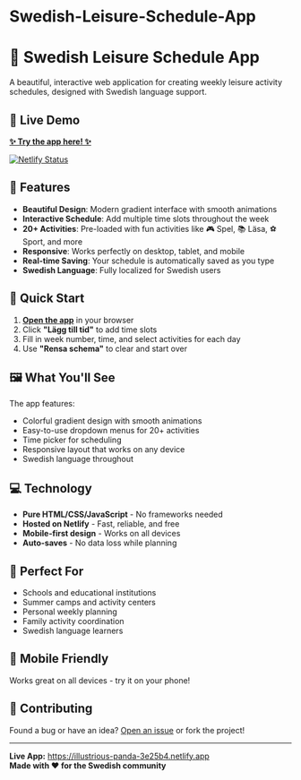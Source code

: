 # Swedish-Leisure-Schedule-App
# 🎨 Swedish Leisure Schedule App

A beautiful, interactive web application for creating weekly leisure activity schedules, designed with Swedish language support.

## 🌟 Live Demo
**[✨ Try the app here! ✨](https://illustrious-panda-3e25b4.netlify.app)**

[![Netlify Status](https://api.netlify.com/api/v1/badges/your-site-id/deploy-status.svg)](https://app.netlify.com/sites/illustrious-panda-3e25b4/deploys)

## 📱 Features

- **Beautiful Design**: Modern gradient interface with smooth animations
- **Interactive Schedule**: Add multiple time slots throughout the week  
- **20+ Activities**: Pre-loaded with fun activities like 🎮 Spel, 📚 Läsa, ⚽ Sport, and more
- **Responsive**: Works perfectly on desktop, tablet, and mobile
- **Real-time Saving**: Your schedule is automatically saved as you type
- **Swedish Language**: Fully localized for Swedish users

## 🚀 Quick Start

1. **[Open the app](https://illustrious-panda-3e25b4.netlify.app)** in your browser
2. Click **"Lägg till tid"** to add time slots
3. Fill in week number, time, and select activities for each day
4. Use **"Rensa schema"** to clear and start over

## 🖼️ What You'll See

The app features:
- Colorful gradient design with smooth animations
- Easy-to-use dropdown menus for 20+ activities
- Time picker for scheduling
- Responsive layout that works on any device
- Swedish language throughout

## 💻 Technology

- **Pure HTML/CSS/JavaScript** - No frameworks needed
- **Hosted on Netlify** - Fast, reliable, and free
- **Mobile-first design** - Works on all devices
- **Auto-saves** - No data loss while planning

## 🎯 Perfect For

- Schools and educational institutions
- Summer camps and activity centers  
- Personal weekly planning
- Family activity coordination
- Swedish language learners

## 📱 Mobile Friendly

Works great on all devices - try it on your phone!

## 🤝 Contributing

Found a bug or have an idea? [Open an issue](https://github.com/ayoshi-pixel/Swedish-Leisure-Schedule-App/issues) or fork the project!

---

**Live App:** https://illustrious-panda-3e25b4.netlify.app  
**Made with ❤️ for the Swedish community**
